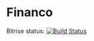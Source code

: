 # Financo

Bitrise status: [![Build Status](https://app.bitrise.io/app/97dd11d7fb034ed3/status.svg?token=cTcmrTpOMtDpEjFB1ukSUw)](https://app.bitrise.io/app/97dd11d7fb034ed3)
